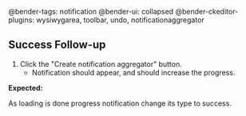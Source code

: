 @bender-tags: notification
@bender-ui: collapsed
@bender-ckeditor-plugins: wysiwygarea, toolbar, undo, notificationaggregator

## Success Follow-up

1. Click the "Create notification aggregator" button.
	* Notification should appear, and should increase the progress.

**Expected:**

As loading is done progress notification change its type to success.